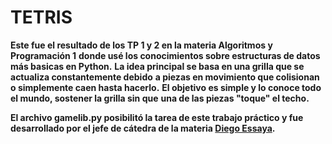 # TETRIS

 **Este fue el resultado de los TP 1 y 2 en la materia Algoritmos y Programación 1**
 **donde usé los conocimientos sobre estructuras de datos más basicas en Python.**
 **La idea principal se basa en una grilla que se actualiza constantemente debido**
 **a piezas en movimiento que colisionan o simplemente caen hasta hacerlo.**
 **El objetivo es simple y lo conoce todo el mundo, sostener la grilla sin que** 
 **una de las piezas "toque" el techo.**

 **El archivo gamelib.py posibilitó la tarea de este trabajo práctico y fue desarrollado
 por el jefe de cátedra de la materia [Diego Essaya](https://github.com/dessaya).**
